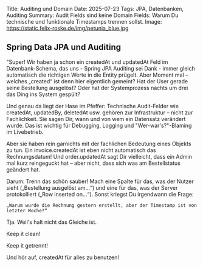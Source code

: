 Title: Auditing und Domain
Date: 2025-07-23 
Tags: JPA, Datenbanken, Auditing
Summary: Audit Fields sind keine Domain Fields: Warum Du technische und funktionale Timestamps trennen sollst.
Image: https://static.felix-roske.de/img/petunia_blue.jpg

## Spring Data JPA und Auditing

"Super! Wir haben ja schon ein createdAt und updatedAt Feld im Datenbank-Schema, das uns - Spring JPA Auditing sei Dank - 
immer gleich automatisch die richtigen Werte in die Entity prügelt.
Aber Moment mal – welches „created“ ist denn hier eigentlich gemeint? 
Hat der User gerade seine Bestellung ausgelöst? 
Oder hat der Systemprozess nachts um drei das Ding ins System gespült?

Und genau da liegt der Hase im Pfeffer: 
Technische Audit-Felder wie createdAt, updatedBy, deletedAt usw. 
gehören zur Infrastruktur – nicht zur Fachlichkeit. 
Sie sagen Dir, wann und von wem ein Datensatz verändert wurde. 
Das ist wichtig für Debugging, Logging und "Wer-war's?"-Blaming im Livebetrieb.

Aber sie haben rein garnichts mit der fachlichen Bedeutung eines Objekts zu tun. 
Ein invoice.createdAt ist eben nicht automatisch das Rechnungsdatum! 
Und order.updatedAt sagt Dir vielleicht, dass ein Admin mal kurz reingeguckt hat – aber nicht, 
dass sich was am Bestellstatus geändert hat.

Darum: Trenn das schön sauber!
Mach eine Spalte für das, was der Nutzer sieht („Bestellung ausgelöst am...“) und eine für das, 
was der Server protokolliert („Row inserted on...“).
Sonst kriegst Du irgendwann die Frage:

    „Warum wurde die Rechnung gestern erstellt, aber der Timestamp ist von letzter Woche?“

Tja. Weil's halt nicht das Gleiche ist.

Keep it clean!

Keep it getrennt!

Und hör auf, createdAt für alles zu benutzen!
